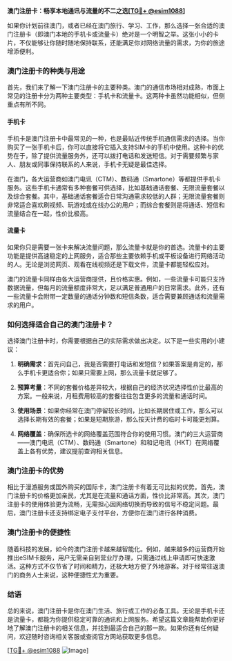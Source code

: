 **澳门注册卡：畅享本地通讯与流量的不二之选[[TG💪+ @esim1088](https://t.me/s/esim1088)]**

如果你计划前往澳门，或者已经在澳门旅行、学习、工作，那么选择一张合适的澳门注册卡（即澳门本地的手机卡或流量卡）绝对是一个明智之举。这张小小的卡片，不仅能够让你随时随地保持联系，还能满足你对网络流量的需求，为你的旅途增添便利。

### 澳门注册卡的种类与用途

首先，我们来了解一下澳门注册卡的主要种类。澳门的通信市场相对成熟，市面上常见的注册卡分为两种主要类型：手机卡和流量卡。这两种卡虽然功能相似，但侧重点有所不同。

#### 手机卡

手机卡是澳门注册卡中最常见的一种，也是最贴近传统手机通信需求的选择。当你购买了一张手机卡后，你可以直接将它插入支持SIM卡的手机中使用。这种卡的优势在于，除了提供流量服务外，还可以拨打电话和发送短信。对于需要频繁与家人、朋友或同事保持联系的人来说，手机卡无疑是最佳选择。

在澳门，各大运营商如澳门电讯（CTM）、数码通（Smartone）等都提供手机卡服务。这些手机卡通常有多种套餐可供选择，比如基础通话套餐、无限流量套餐以及综合套餐。其中，基础通话套餐适合日常沟通需求较低的人群；无限流量套餐则非常适合喜欢刷视频、玩游戏或在线办公的用户；而综合套餐则是将通话、短信和流量结合在一起，性价比极高。

#### 流量卡

如果你只是需要一张卡来解决流量问题，那么流量卡就是你的首选。流量卡的主要功能是提供高速稳定的上网服务，适合那些主要依赖手机或平板设备进行网络活动的人。无论是浏览网页、观看在线视频还是下载文件，流量卡都能轻松应对。

澳门的流量卡同样由各大运营商提供，且价格实惠。例如，一些流量卡可能只支持数据流量，但每月的流量额度非常大，足以满足普通用户的日常需求。此外，还有一些流量卡会附带一定数量的通话分钟数和短信条数，适合需要兼顾通话和流量需求的用户。

### 如何选择适合自己的澳门注册卡？

选择澳门注册卡时，你需要根据自己的实际需求做出决定。以下是一些实用的小建议：

1. **明确需求**：首先问自己，我是否需要打电话和发短信？如果答案是肯定的，那么手机卡更适合你；如果只需要上网，那么流量卡就足够了。
   
2. **预算考量**：不同的套餐价格差异较大，根据自己的经济状况选择性价比最高的方案。一般来说，月租费用较高的套餐往往包含更多的流量和通话时间。

3. **使用场景**：如果你经常在澳门停留较长时间，比如长期居住或工作，那么可以选择长期有效的套餐；如果是短期旅游，那么按天计费的临时卡可能更划算。

4. **网络覆盖**：确保所选卡的网络覆盖范围符合你的使用习惯。澳门的三大运营商——澳门电讯（CTM）、数码通（Smartone）和和记电讯（HKT）在网络覆盖上各有优势，建议提前查询相关信息。

### 澳门注册卡的优势

相比于漫游服务或国外购买的国际卡，澳门注册卡有着无可比拟的优势。首先，澳门注册卡的价格更加亲民，尤其是在流量和通话方面，性价比非常高。其次，澳门注册卡的使用体验更为流畅，无需担心因网络切换而导致的信号不稳定问题。最后，澳门注册卡还支持绑定电子支付平台，方便你在澳门进行各种消费。

### 澳门注册卡的便捷性

随着科技的发展，如今的澳门注册卡越来越智能化。例如，越来越多的运营商开始推出eSIM卡服务，用户无需亲自到营业厅办理，只需通过线上申请即可快速激活。这种方式不仅节省了时间和精力，还极大地方便了外地游客。对于经常往返澳门的商务人士来说，这种便捷性尤为重要。

### 结语

总的来说，澳门注册卡是你在澳门生活、旅行或工作的必备工具。无论是手机卡还是流量卡，都能为你提供稳定可靠的通讯和上网服务。希望这篇文章能帮助你更好地了解澳门注册卡的相关信息，并找到最适合自己的那一款。如果你还有任何疑问，欢迎随时咨询相关客服或查阅官方网站获取更多信息。

[[TG💪+ @esim1088](https://t.me/s/esim1088) ![Image](https://i.postimg.cc/4NQfJmqS/Snipaste-2025-05-13-00-14-12.png)]